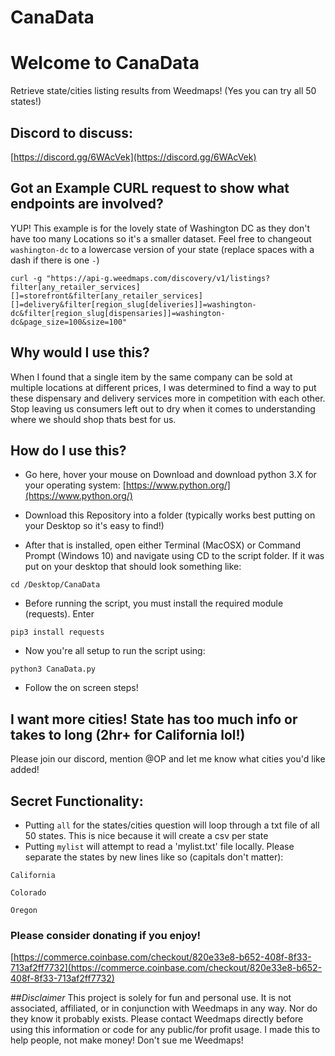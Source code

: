 # CanaData


# Welcome to CanaData
Retrieve state/cities listing results from Weedmaps! (Yes you can try all 50 states!)


## Discord to discuss:
[https://discord.gg/6WAcVek](https://discord.gg/6WAcVek)

## Got an Example CURL request to show what endpoints are involved?
YUP! This example is for the lovely state of Washington DC as they don't have too many Locations so it's a smaller dataset. Feel free to changeout `washington-dc` to a lowercase version of your state (replace spaces with a dash if there is one `-`)
```
curl -g "https://api-g.weedmaps.com/discovery/v1/listings?filter[any_retailer_services][]=storefront&filter[any_retailer_services][]=delivery&filter[region_slug[deliveries]]=washington-dc&filter[region_slug[dispensaries]]=washington-dc&page_size=100&size=100"
```

## Why would I use this?
When I found that a single item by the same company can be sold at multiple locations at different prices, I was determined to find a way to put these dispensary and delivery services more in competition with each other. Stop leaving us consumers left out to dry when it comes to understanding where we should shop thats best for us.


## How do I use this?
- Go here, hover your mouse on Download and download python 3.X for your operating system: [https://www.python.org/](https://www.python.org/)


- Download this Repository into a folder (typically works best putting on your Desktop so it's easy to find!)


- After that is installed, open either Terminal (MacOSX) or Command Prompt (Windows 10) and navigate using CD to the script folder. If it was put on your desktop that should look something like:

`cd /Desktop/CanaData`


- Before running the script, you must install the required module (requests). Enter

`pip3 install requests`


- Now you're all setup to run the script using:

`python3 CanaData.py`


- Follow the on screen steps!


## I want more cities! State has too much info or takes to long (2hr+ for California lol!)
Please join our discord, mention @OP and let me know what cities you'd like added!


## Secret Functionality:
- Putting `all` for the states/cities question will loop through a txt file of all 50 states. This is nice because it will create a csv per state
- Putting `mylist` will attempt to read a 'mylist.txt' file locally. Please separate the states by new lines like so (capitals don't matter):

`California`

`Colorado`

`Oregon`



### Please consider donating if you enjoy!
[https://commerce.coinbase.com/checkout/820e33e8-b652-408f-8f33-713af2ff7732](https://commerce.coinbase.com/checkout/820e33e8-b652-408f-8f33-713af2ff7732)


##*Disclaimer*
This project is solely for fun and personal use. It is not associated, affiliated, or in conjunction with Weedmaps in any way. Nor do they know it probably exists. Please contact Weedmaps directly before using this information or code for any public/for profit usage. I made this to help people, not make money! Don't sue me Weedmaps!

